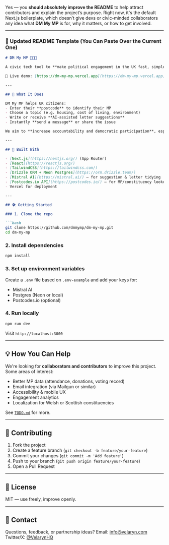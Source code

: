 Yes — you **should absolutely improve the README** to help attract contributors and explain the project’s purpose. Right now, it's the default Next.js boilerplate, which doesn’t give devs or civic-minded collaborators any idea what **DM My MP** is for, why it matters, or how to get involved.

---

### 🔧 Updated README Template (You Can Paste Over the Current One)

````md
# DM My MP 📨🇬🇧

A civic tech tool to **make political engagement in the UK fast, simple, and direct**.

🔗 Live demo: [https://dm-my-mp.vercel.app](https://dm-my-mp.vercel.app)

---

## 🧭 What It Does

DM My MP helps UK citizens:
- Enter their **postcode** to identify their MP
- Choose a topic (e.g. housing, cost of living, environment)
- Write or receive **AI-assisted letter suggestions**
- Instantly **send a message** or share the issue

We aim to **increase accountability and democratic participation**, especially among people who normally don’t engage in politics.

---

## 🧱 Built With

- [Next.js](https://nextjs.org/) (App Router)
- [React](https://reactjs.org/)
- [TailwindCSS](https://tailwindcss.com/)
- [Drizzle ORM + Neon Postgres](https://orm.drizzle.team/)
- [Mistral AI](https://mistral.ai/) – for suggestion & letter tidying
- [Postcodes.io API](https://postcodes.io/) – for MP/constituency lookup
- Vercel for deployment

---

## 🛠 Getting Started

### 1. Clone the repo

```bash
git clone https://github.com/dmmymp/dm-my-mp.git
cd dm-my-mp
````

### 2. Install dependencies

```bash
npm install
```

### 3. Set up environment variables

Create a `.env` file based on `.env-example` and add your keys for:

* Mistral AI
* Postgres (Neon or local)
* Postcodes.io (optional)

### 4. Run locally

```bash
npm run dev
```

Visit `http://localhost:3000`

---

## 💡 How You Can Help

We're looking for **collaborators and contributors** to improve this project. Some areas of interest:

* Better MP data (attendance, donations, voting record)
* Email integration (via Mailgun or similar)
* Accessibility & mobile UX
* Engagement analytics
* Localization for Welsh or Scottish constituencies

See [`TODO.md`](./TODO.md) for more.

---

## 🤝 Contributing

1. Fork the project
2. Create a feature branch (`git checkout -b feature/your-feature`)
3. Commit your changes (`git commit -m 'Add feature'`)
4. Push to your branch (`git push origin feature/your-feature`)
5. Open a Pull Request

---

## 📜 License

MIT — use freely, improve openly.

---

## 🙌 Contact

Questions, feedback, or partnership ideas?
Email: [info@velaryn.com](mailto:dmmymp@gmail.com)
Twitter/X: [@VelarynHQ](https://x.com/dmmymp)

```
